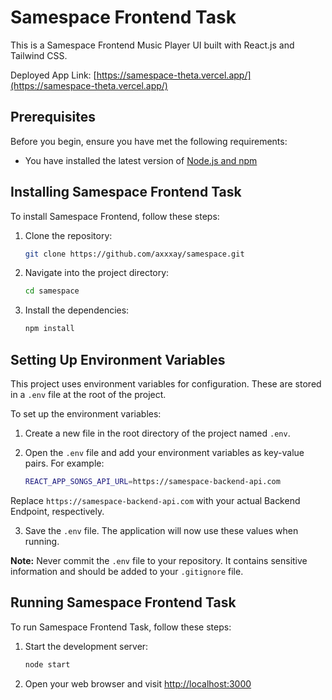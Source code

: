 # Samespace Frontend Task

This is a Samespace Frontend Music Player UI built with React.js and Tailwind CSS.

Deployed App Link: [https://samespace-theta.vercel.app/](https://samespace-theta.vercel.app/)

## Prerequisites

Before you begin, ensure you have met the following requirements:

* You have installed the latest version of [Node.js and npm](https://nodejs.org/en/download/)

## Installing Samespace Frontend Task

To install Samespace Frontend, follow these steps:

1. Clone the repository:
    ```bash
    git clone https://github.com/axxxay/samespace.git
    ```

2. Navigate into the project directory:
    ```bash
    cd samespace
    ```

3. Install the dependencies:
    ```bash
    npm install
    ```

## Setting Up Environment Variables

This project uses environment variables for configuration. These are stored in a `.env` file at the root of the project. 

To set up the environment variables:

1. Create a new file in the root directory of the project named `.env`.

2. Open the `.env` file and add your environment variables as key-value pairs. For example:

    ```bash
    REACT_APP_SONGS_API_URL=https://samespace-backend-api.com
    ```

Replace `https://samespace-backend-api.com` with your actual Backend Endpoint, respectively.

3. Save the `.env` file. The application will now use these values when running.

**Note:** Never commit the `.env` file to your repository. It contains sensitive information and should be added to your `.gitignore` file.

## Running Samespace Frontend Task

To run Samespace Frontend Task, follow these steps:

1. Start the development server:
    ```bash
    node start
    ```

2. Open your web browser and visit [http://localhost:3000](http://localhost:3000)
